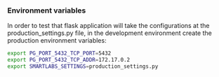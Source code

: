 ### Environment variables

In order to test that flask application will take the configurations at the production_settings.py file, in the development environment create the production environment variables:

```sh
export PG_PORT_5432_TCP_PORT=5432
export PG_PORT_5432_TCP_ADDR=172.17.0.2
export SMARTLABS_SETTINGS=production_settings.py
```